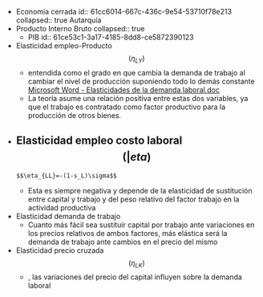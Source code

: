 - Economía cerrada 
  id:: 61cc6014-667c-436c-9e54-53710f78e213
  collapsed:: true
  Autarquía
- Producto Interno Bruto
  collapsed:: true
	- PIB
	  id:: 61ce53c1-3a17-4185-8dd8-ce5872390123
- Elasticidad empleo-Producto $$(\eta_{LY})$$
	- entendida como el grado en que cambia la demanda de trabajo al cambiar el nivel de producción
	  suponiendo todo lo demás constante [Microsoft Word - Elasticidades de la demanda laboral.doc](https://www.bcu.gub.uy/Comunicaciones/Jornadas%20de%20Economa/iees03j3591009.pdf)
	- La teoría asume una relación positiva entre estas dos variables, ya que el trabajo es contratado como factor productivo para la producción de otros bienes.
- Elasticidad empleo costo laboral $$(|eta)$$
	-
	  $$\eta_{LL}=-(1-s_L)\sigma$$
	- Esta es siempre negativa y depende de la elasticidad de sustitución entre capital y trabajo y del
	  peso relativo del factor trabajo en la actividad productiva
- Elasticidad demanda de trabajo
	- Cuanto más fácil sea sustituir capital por trabajo ante variaciones en los precios relativos de ambos factores, más elástica será la demanda de trabajo ante cambios en el precio del mismo
- Elasticidad precio cruzada $$(\eta_{LK})$$
	- , las variaciones del precio del capital influyen sobre la demanda laboral